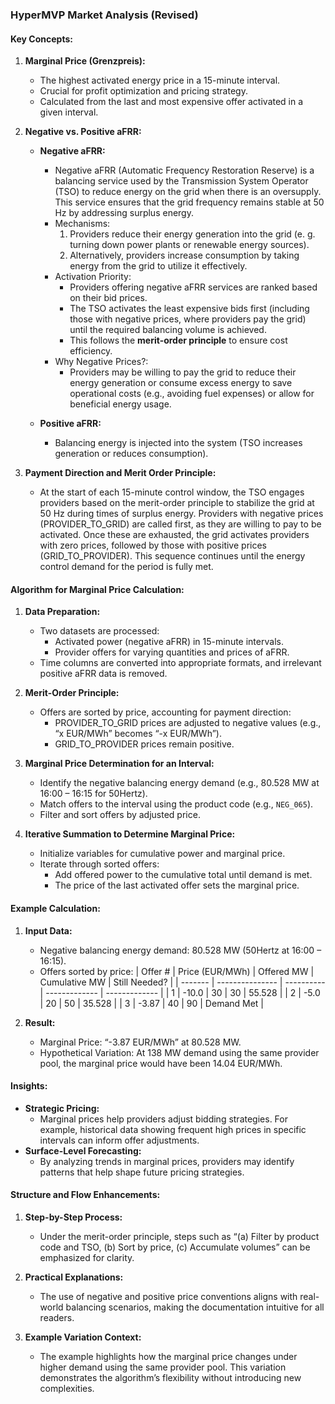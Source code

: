 ### HyperMVP Market Analysis (Revised)

#### Key Concepts:

1. **Marginal Price (Grenzpreis):**

   - The highest activated energy price in a 15-minute interval.
   - Crucial for profit optimization and pricing strategy.
   - Calculated from the last and most expensive offer activated in a given interval.

2. **Negative vs. Positive aFRR:**

   - **Negative aFRR:**

     - Negative aFRR (Automatic Frequency Restoration Reserve) is a balancing service used by the Transmission System Operator (TSO) to reduce energy on the grid when there is an oversupply. This service ensures that the grid frequency remains stable at 50 Hz by addressing surplus energy.
     - Mechanisms:
       1. Providers reduce their energy generation into the grid (e. g. turning down power plants or renewable energy sources).
       2. Alternatively, providers increase consumption by taking energy from the grid to utilize it effectively.
     - Activation Priority:
       - Providers offering negative aFRR services are ranked based on their bid prices.
       - The TSO activates the least expensive bids first (including those with negative prices, where providers pay the grid) until the required balancing volume is achieved.
       - This follows the **merit-order principle** to ensure cost efficiency.
     - Why Negative Prices?:
       - Providers may be willing to pay the grid to reduce their energy generation or consume excess energy to save operational costs (e.g., avoiding fuel expenses) or allow for beneficial energy usage.

   - **Positive aFRR:**

     - Balancing energy is injected into the system (TSO increases generation or reduces consumption).

3. **Payment Direction and Merit Order Principle:**

   - At the start of each 15-minute control window, the TSO engages providers based on the merit-order principle to stabilize the grid at 50 Hz during times of surplus energy. Providers with negative prices (PROVIDER\_TO\_GRID) are called first, as they are willing to pay to be activated. Once these are exhausted, the grid activates providers with zero prices, followed by those with positive prices (GRID\_TO\_PROVIDER). This sequence continues until the energy control demand for the period is fully met.

#### Algorithm for Marginal Price Calculation:

1. **Data Preparation:**

   - Two datasets are processed:
     - Activated power (negative aFRR) in 15-minute intervals.
     - Provider offers for varying quantities and prices of aFRR.
   - Time columns are converted into appropriate formats, and irrelevant positive aFRR data is removed.

2. **Merit-Order Principle:**

   - Offers are sorted by price, accounting for payment direction:
     - PROVIDER\_TO\_GRID prices are adjusted to negative values (e.g., “x EUR/MWh” becomes “-x EUR/MWh”).
     - GRID\_TO\_PROVIDER prices remain positive.

3. **Marginal Price Determination for an Interval:**

   - Identify the negative balancing energy demand (e.g., 80.528 MW at 16:00 – 16:15 for 50Hertz).
   - Match offers to the interval using the product code (e.g., `NEG_065`).
   - Filter and sort offers by adjusted price.

4. **Iterative Summation to Determine Marginal Price:**

   - Initialize variables for cumulative power and marginal price.
   - Iterate through sorted offers:
     - Add offered power to the cumulative total until demand is met.
     - The price of the last activated offer sets the marginal price.

#### Example Calculation:

1. **Input Data:**

   - Negative balancing energy demand: 80.528 MW (50Hertz at 16:00 – 16:15).
   - Offers sorted by price:
     | Offer # | Price (EUR/MWh) | Offered MW | Cumulative MW | Still Needed? |
     | ------- | --------------- | ---------- | ------------- | ------------- |
     | 1       | -10.0           | 30         | 30            | 55.528        |
     | 2       | -5.0            | 20         | 50            | 35.528        |
     | 3       | -3.87           | 40         | 90            | Demand Met    |

2. **Result:**

   - Marginal Price: “-3.87 EUR/MWh” at 80.528 MW.
   - Hypothetical Variation: At 138 MW demand using the same provider pool, the marginal price would have been 14.04 EUR/MWh.

#### Insights:

- **Strategic Pricing:**
  - Marginal prices help providers adjust bidding strategies. For example, historical data showing frequent high prices in specific intervals can inform offer adjustments.
- **Surface-Level Forecasting:**
  - By analyzing trends in marginal prices, providers may identify patterns that help shape future pricing strategies.

#### Structure and Flow Enhancements:

1. **Step-by-Step Process:**

   - Under the merit-order principle, steps such as “(a) Filter by product code and TSO, (b) Sort by price, (c) Accumulate volumes” can be emphasized for clarity.

2. **Practical Explanations:**

   - The use of negative and positive price conventions aligns with real-world balancing scenarios, making the documentation intuitive for all readers.

3. **Example Variation Context:**

   - The example highlights how the marginal price changes under higher demand using the same provider pool. This variation demonstrates the algorithm’s flexibility without introducing new complexities.



